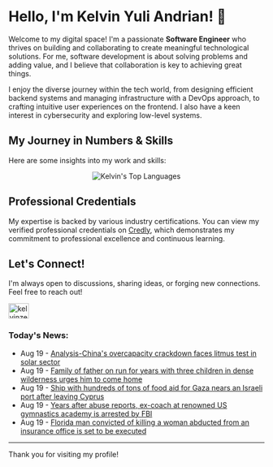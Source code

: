 # Hello, I'm Kelvin Yuli Andrian! 👋

Welcome to my digital space! I'm a passionate **Software Engineer** who thrives on building and collaborating to create meaningful technological solutions. For me, software development is about solving problems and adding value, and I believe that collaboration is key to achieving great things.

I enjoy the diverse journey within the tech world, from designing efficient backend systems and managing infrastructure with a DevOps approach, to crafting intuitive user experiences on the frontend. I also have a keen interest in cybersecurity and exploring low-level systems.

## My Journey in Numbers & Skills

Here are some insights into my work and skills:

<p align="center">
  <img src="https://github-readme-stats.vercel.app/api/top-langs/?username=kelvinzer0&layout=compact&theme=radical" alt="Kelvin's Top Languages" />
</p>

## Professional Credentials

My expertise is backed by various industry certifications. You can view my verified professional credentials on [Credly](https://www.credly.com/users/kelvin-yuli-andrian/badges), which demonstrates my commitment to professional excellence and continuous learning.

## Let's Connect!

I'm always open to discussions, sharing ideas, or forging new connections. Feel free to reach out!

<p align="left">
    <a href="https://linkedin.com/in/kelvinzero" target="blank"><img align="center" src="https://cdn.jsdelivr.net/npm/simple-icons@3.0.1/icons/linkedin.svg" alt="kelvinzero" height="30" width="40" /></a>
</p>

### Today's News:

<!-- feed start -->
- Aug 19 - [Analysis-China's overcapacity crackdown faces litmus test in solar sector](https://finance.yahoo.com/news/analysis-chinas-overcapacity-crackdown-faces-062101564.html)
- Aug 19 - [Family of father on run for years with three children in dense wilderness urges him to come home](https://www.yahoo.com/news/articles/family-father-run-years-three-061826556.html)
- Aug 19 - [Ship with hundreds of tons of food aid for Gaza nears an Israeli port after leaving Cyprus](https://www.yahoo.com/news/videos/ship-hundreds-tons-food-aid-054837650.html)
- Aug 19 - [Years after abuse reports, ex-coach at renowned US gymnastics academy is arrested by FBI](https://www.yahoo.com/news/articles/years-abuse-reports-ex-coach-040721538.html)
- Aug 19 - [Florida man convicted of killing a woman abducted from an insurance office is set to be executed](https://www.yahoo.com/news/articles/florida-man-convicted-killing-woman-033550075.html)
<!-- feed end -->

---

Thank you for visiting my profile!
